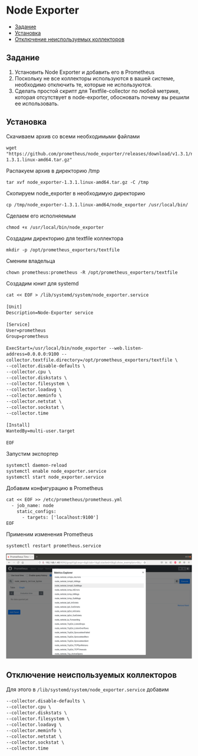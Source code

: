 # Node Exporter

- [Задание](#Задание)
- [Установка](#Установка)
- [Отключение неиспользуемых коллекторов](#Отключение-неиспользуемых-коллекторов)

## Задание
1. Установить Node Exporter и добавить его в Prometheus
2. Поскольку не все коллекторы используются в вашей системе, необходимо отключить те, которые не используются.
3. Сделать простой скрипт для Textfile-collector по любой метрике, которая отсутствует в node-exporter, обосновать почему вы решили ее использовать.

## Установка
Скачиваем архив со всеми необходимыми файлами
```
wget "https://github.com/prometheus/node_exporter/releases/download/v1.3.1/node_exporter-1.3.1.linux-amd64.tar.gz"
```
Распакуем архив в директорию /tmp
```
tar xvf node_exporter-1.3.1.linux-amd64.tar.gz -C /tmp
```
Скопируем node_exporter в необходимую директорию
```
cp /tmp/node_exporter-1.3.1.linux-amd64/node_exporter /usr/local/bin/ 
```
Сделаем его исполняемым
```
chmod +x /usr/local/bin/node_exporter
```
Создадим директорию для textfile коллектора
```
mkdir -p /opt/prometheus_exporters/textfile
```
Сменим владельца
```
chown prometheus:prometheus -R /opt/prometheus_exporters/textfile
```
Создадим юнит для systemd
```
cat << EOF > /lib/systemd/system/node_exporter.service

[Unit] 
Description=Node-Exporter service 

[Service] 
User=prometheus 
Group=prometheus 

ExecStart=/usr/local/bin/node_exporter --web.listen-address=0.0.0.0:9100 --collector.textfile.directory=/opt/prometheus_exporters/textfile \
--collector.disable-defaults \
--collector.cpu \
--collector.diskstats \
--collector.filesystem \
--collector.loadavg \
--collector.meminfo \
--collector.netstat \
--collector.sockstat \
--collector.time 

[Install] 
WantedBy=multi-user.target

EOF
```
Запустим экспортер
```
systemctl daemon-reload 
systemctl enable node_exporter.service
systemctl start node_exporter.service
```
Добавим конфигурацию в Prometheus
```
cat << EOF >> /etc/prometheus/prometheus.yml
  - job_name: node
    static_configs:
      - targets: ['localhost:9100']
EOF 
```
Применим изменения Prometheus
```
systemctl restart prometheus.service
```
![](docs/node_exporter_start.png)

## Отключение неиспользуемых коллекторов

Для этого в `/lib/systemd/system/node_exporter.service` добавим
```
--collector.disable-defaults \
--collector.cpu \
--collector.diskstats \
--collector.filesystem \
--collector.loadavg \
--collector.meminfo \
--collector.netstat \
--collector.sockstat \
--collector.time 
```